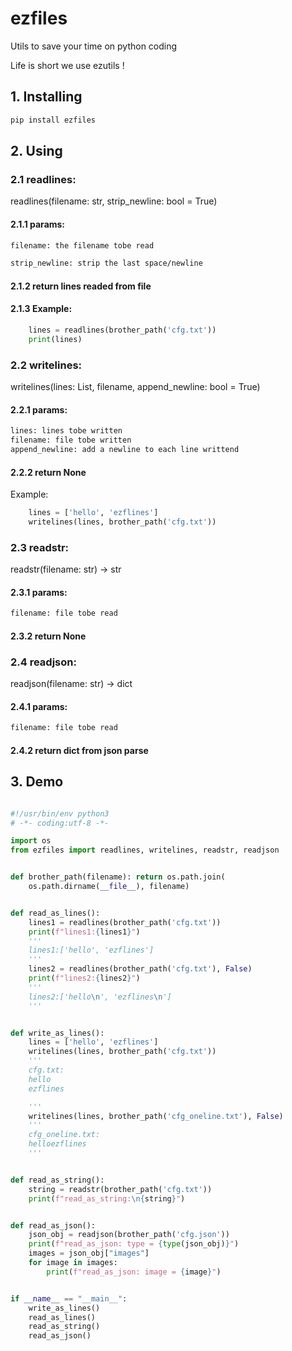 # ezfiles
Utils to save your time on python coding

Life is short we use ezutils !

## 1. Installing
```bash
pip install ezfiles
```

## 2. Using

### 2.1 readlines:

readlines(filename: str, strip_newline: bool = True) 

#### 2.1.1 params:
```txt
filename: the filename tobe read

strip_newline: strip the last space/newline


```
#### 2.1.2 return lines readed from file

#### 2.1.3 Example:

```python
    lines = readlines(brother_path('cfg.txt'))
    print(lines)
```


### 2.2 writelines:

writelines(lines: List, filename, append_newline: bool = True) 

#### 2.2.1 params:
```txt
lines: lines tobe written
filename: file tobe written
append_newline: add a newline to each line writtend
```
#### 2.2.2 return None

Example:

```python
    lines = ['hello', 'ezflines']
    writelines(lines, brother_path('cfg.txt'))
```

### 2.3 readstr:

readstr(filename: str) -> str

#### 2.3.1 params:
```txt
filename: file tobe read
```
#### 2.3.2 return None

### 2.4 readjson:

readjson(filename: str) -> dict

#### 2.4.1 params:
```txt
filename: file tobe read
```
#### 2.4.2 return dict from json parse


## 3. Demo

```python

#!/usr/bin/env python3
# -*- coding:utf-8 -*-

import os
from ezfiles import readlines, writelines, readstr, readjson


def brother_path(filename): return os.path.join(
    os.path.dirname(__file__), filename)


def read_as_lines():
    lines1 = readlines(brother_path('cfg.txt'))
    print(f"lines1:{lines1}")
    '''
    lines1:['hello', 'ezflines']
    '''
    lines2 = readlines(brother_path('cfg.txt'), False)
    print(f"lines2:{lines2}")
    '''
    lines2:['hello\n', 'ezflines\n']
    '''


def write_as_lines():
    lines = ['hello', 'ezflines']
    writelines(lines, brother_path('cfg.txt'))
    '''
    cfg.txt:
    hello
    ezflines

    '''
    writelines(lines, brother_path('cfg_oneline.txt'), False)
    '''
    cfg_oneline.txt:
    helloezflines
    '''


def read_as_string():
    string = readstr(brother_path('cfg.txt'))
    print(f"read_as_string:\n{string}")


def read_as_json():
    json_obj = readjson(brother_path('cfg.json'))
    print(f"read_as_json: type = {type(json_obj)}")
    images = json_obj["images"]
    for image in images:
        print(f"read_as_json: image = {image}")


if __name__ == "__main__":
    write_as_lines()
    read_as_lines()
    read_as_string()
    read_as_json()


```